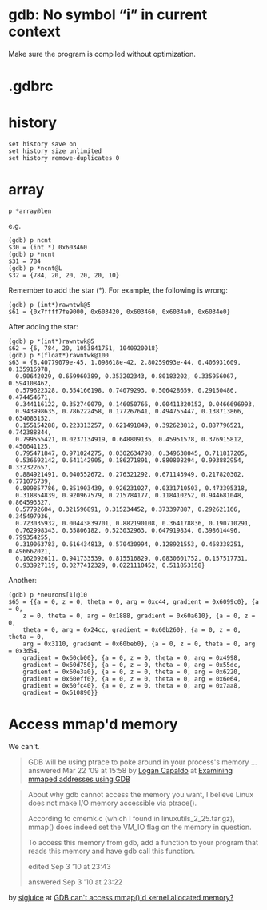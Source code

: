 # gdb: No symbol “i” in current context

Make sure the program is compiled without optimization.

# .gdbrc

# history

    set history save on
    set history size unlimited
    set history remove-duplicates 0
    
# array

    p *array@len

e.g.

    (gdb) p ncnt
    $30 = (int *) 0x603460
    (gdb) p *ncnt
    $31 = 784
    (gdb) p *ncnt@L
    $32 = {784, 20, 20, 20, 20, 10}

Remember to add the star (*). For example, the following is wrong:

    (gdb) p (int*)rawntwk@5
    $61 = {0x7ffff7fe9000, 0x603420, 0x603460, 0x6034a0, 0x6034e0}

After adding the star:

```
(gdb) p *(int*)rawntwk@5
$62 = {6, 784, 20, 1053841751, 1040920018}
(gdb) p *(float*)rawntwk@100
$63 = {8.40779079e-45, 1.098618e-42, 2.80259693e-44, 0.406931609, 0.135916978, 
  0.90642029, 0.659960389, 0.353202343, 0.80183202, 0.335956067, 0.594108462, 
  0.579622328, 0.554166198, 0.74079293, 0.506428659, 0.29150486, 0.474454671, 
  0.344116122, 0.352740079, 0.146050766, 0.00411320152, 0.0466696993, 
  0.943998635, 0.786222458, 0.177267641, 0.494755447, 0.138713866, 0.634083152, 
  0.155154288, 0.223313257, 0.621491849, 0.392623812, 0.887796521, 0.742388844, 
  0.799555421, 0.0237134919, 0.648809135, 0.45951578, 0.376915812, 0.450641125, 
  0.795471847, 0.971024275, 0.0302634798, 0.349638045, 0.711817205, 
  0.536692142, 0.641142905, 0.186271891, 0.880808294, 0.993882954, 0.332322657, 
  0.884921491, 0.040552672, 0.276321292, 0.671143949, 0.217820302, 0.771076739, 
  0.809857786, 0.851903439, 0.926231027, 0.0331710503, 0.473395318, 
  0.318854839, 0.920967579, 0.215784177, 0.118410252, 0.944681048, 0.864593327, 
  0.57792604, 0.321596891, 0.315234452, 0.373397887, 0.292621166, 0.345497936, 
  0.723035932, 0.00443839701, 0.882190108, 0.364178836, 0.190710291, 
  0.762998343, 0.35806182, 0.523032963, 0.647919834, 0.398614496, 0.799354255, 
  0.319063783, 0.616434813, 0.570430994, 0.128921553, 0.468338251, 0.496662021, 
  0.162092611, 0.941733539, 0.815516829, 0.0830601752, 0.157517731, 
  0.933927119, 0.0277412329, 0.0221110452, 0.511853158}
```

Another:

```
(gdb) p *neurons[1]@10
$65 = {{a = 0, z = 0, theta = 0, arg = 0xc44, gradient = 0x6099c0}, {a = 0, 
    z = 0, theta = 0, arg = 0x1888, gradient = 0x60a610}, {a = 0, z = 0, 
    theta = 0, arg = 0x24cc, gradient = 0x60b260}, {a = 0, z = 0, theta = 0, 
    arg = 0x3110, gradient = 0x60beb0}, {a = 0, z = 0, theta = 0, arg = 0x3d54, 
    gradient = 0x60cb00}, {a = 0, z = 0, theta = 0, arg = 0x4998, 
    gradient = 0x60d750}, {a = 0, z = 0, theta = 0, arg = 0x55dc, 
    gradient = 0x60e3a0}, {a = 0, z = 0, theta = 0, arg = 0x6220, 
    gradient = 0x60eff0}, {a = 0, z = 0, theta = 0, arg = 0x6e64, 
    gradient = 0x60fc40}, {a = 0, z = 0, theta = 0, arg = 0x7aa8, 
    gradient = 0x610890}}
```

# Access mmap'd memory

We can't. 

> GDB will be using ptrace to poke around in your process's memory ... answered Mar 22 '09 at 15:58
by [Logan Capaldo](http://stackoverflow.com/users/61289/logan-capaldo) at [Examining mmaped addresses using GDB](http://stackoverflow.com/questions/654393/examining-mmaped-addresses-using-gdb)

> About why gdb cannot access the memory you want, I believe Linux does not make I/O memory accessible via ptrace().
> 
> According to cmemk.c (which I found in linuxutils_2_25.tar.gz), mmap() does indeed set the VM_IO flag on the memory in question.
>
> To access this memory from gdb, add a function to your program that reads this memory and have gdb call this function.
>
> edited Sep 3 '10 at 23:43
> 
> answered Sep 3 '10 at 23:22

by [sigjuice](http://stackoverflow.com/users/78720/sigjuice) at [GDB can't access mmap()'d kernel allocated memory?](http://stackoverflow.com/questions/3640095/gdb-cant-access-mmapd-kernel-allocated-memory)
